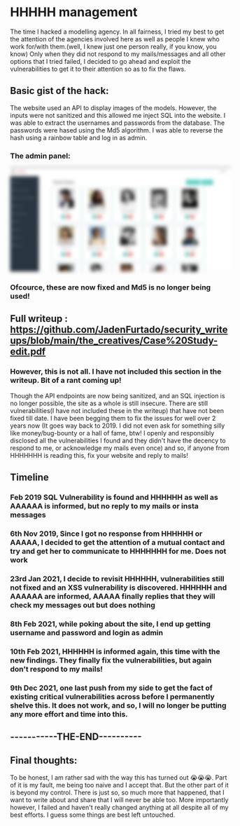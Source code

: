 # HHHHH management 

The time I hacked a modelling agency. In all fairness, I tried my best to get the attention of the agencies involved here as well as people I knew who work for/with them.(well, I knew just one person really, if you know, you know) 
Only when they did not respond to my mails/messages and all other options that I tried failed, I decided to go ahead and exploit the vulnerabilities to get it to their attention so as to fix the flaws.

## Basic gist of the hack:
The website used an API to display images of the models. However, the inputs were not sanitized and this allowed me inject SQL into the website. I was able to extract the usernames and passwords from the database. The passwords were hased using the Md5 algorithm. I was able to reverse the hash using a rainbow table and log in as admin. 

### The admin panel:

<img src="https://github.com/JadenFurtado/security_writeups/blob/main/the_creatives/admin.jpg" style="-webkit-filter: blur(4px); filter: blur(4px); "/>

### Ofcource, these are now fixed and Md5 is no longer being used!

## Full writeup : https://github.com/JadenFurtado/security_writeups/blob/main/the_creatives/Case%20Study-edit.pdf

### However, this is not all. I have not included this section in the writeup. Bit of a rant coming up!

Though the API endpoints are now being sanitized, and an SQL injection is no longer possible, the site as a whole is still insecure. There are still vulnerabilities(I have not included these in the writeup) that have not been fixed till date. I have been begging them to fix the issues for well over 2 years now (It goes way back to 2019. I did not even ask for something silly like money/bug-bounty or a hall of fame, btw! I openly and responsibly disclosed all the vulnerabilities I found and they didn't have the decency to respond to me, or acknowledge my mails even once) and so, if anyone from HHHHHHH is reading this, fix your website and reply to mails!

## Timeline

### Feb 2019 SQL Vulnerability is found and HHHHHH as well as AAAAAA is informed, but no reply to my mails or insta messages
### 6th Nov 2019, Since I got no response from HHHHHH or AAAAA, I decided to get the attention of a mutual contact and try and get her to communicate to HHHHHHH for me. Does not work
### 23rd Jan 2021, I decide to revisit HHHHHH, vulnerabilities still not fixed and an XSS vulnerability is discovered. HHHHHH and AAAAAA are informed, AAAAA finally replies that they will check my messages out but does nothing
### 8th Feb 2021, while poking about the site, I end up getting username and password and login as admin
### 10th Feb 2021, HHHHHH is informed again, this time with the new findings. They finally fix the vulnerabilities, but again don't respond to my mails!
### 9th Dec 2021, one last push from my side to get the fact of existing critical vulnerabilities across before I permanently shelve this. It does not work, and so, I will no longer be putting any more effort and time into this. 
## -----------THE-END----------

## Final thoughts:
To be honest, I am rather sad with the way this has turned out 😭😭😭. Part of it is my fault, me being too naive and I accept that. But the other part of it is beyond my control. There is just so, so much more that happened, that I want to write about and share that I will never be able too. More importantly however, I failed and haven't really changed anything at all despite all of my best efforts. I guess some things are best left untouched.

